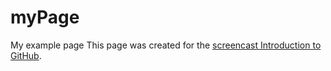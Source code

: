 # myPage
My example page
This page was created for the [screencast Introduction to GitHub](https://github.com/curran/screencasts/tree/gh-pages/introToGitHub).
